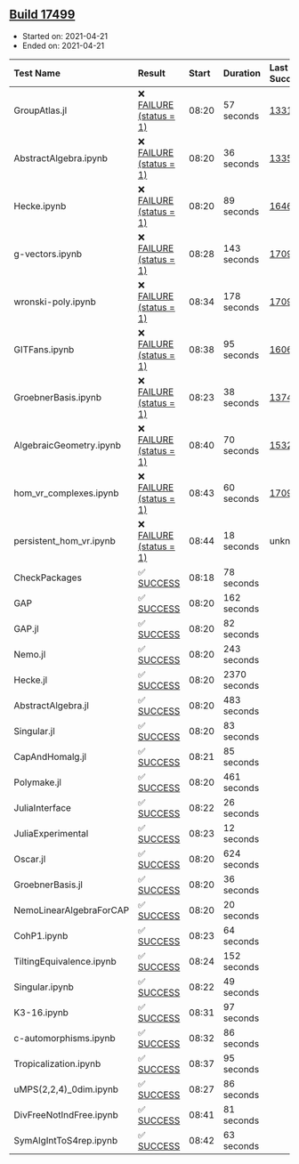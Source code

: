 ## [Build 17499](https://oscarci.mathematik.uni-kl.de/job/oscar/17499/)

* Started on: 2021-04-21
* Ended on: 2021-04-21

| Test Name    | Result | Start | Duration | Last Success | First Failure |
|:-------------|:-------|:------|:---------|:-------------|:--------------|
| GroupAtlas.jl | ❌ [FAILURE (status = 1)](https://oscarci.mathematik.uni-kl.de/job/oscar/17499/artifact/logs/build-17499/GroupAtlas.jl.log) | 08:20 | 57 seconds | [13311](https://oscarci.mathematik.uni-kl.de/job/oscar/13311/) | [13312](https://oscarci.mathematik.uni-kl.de/job/oscar/13312/) |
| AbstractAlgebra.ipynb | ❌ [FAILURE (status = 1)](https://oscarci.mathematik.uni-kl.de/job/oscar/17499/artifact/logs/build-17499/AbstractAlgebra.ipynb.log) | 08:20 | 36 seconds | [13355](https://oscarci.mathematik.uni-kl.de/job/oscar/13355/) | [13356](https://oscarci.mathematik.uni-kl.de/job/oscar/13356/) |
| Hecke.ipynb | ❌ [FAILURE (status = 1)](https://oscarci.mathematik.uni-kl.de/job/oscar/17499/artifact/logs/build-17499/Hecke.ipynb.log) | 08:20 | 89 seconds | [16463](https://oscarci.mathematik.uni-kl.de/job/oscar/16463/) | [16464](https://oscarci.mathematik.uni-kl.de/job/oscar/16464/) |
| g-vectors.ipynb | ❌ [FAILURE (status = 1)](https://oscarci.mathematik.uni-kl.de/job/oscar/17499/artifact/logs/build-17499/g-vectors.ipynb.log) | 08:28 | 143 seconds | [17099](https://oscarci.mathematik.uni-kl.de/job/oscar/17099/) | [17100](https://oscarci.mathematik.uni-kl.de/job/oscar/17100/) |
| wronski-poly.ipynb | ❌ [FAILURE (status = 1)](https://oscarci.mathematik.uni-kl.de/job/oscar/17499/artifact/logs/build-17499/wronski-poly.ipynb.log) | 08:34 | 178 seconds | [17098](https://oscarci.mathematik.uni-kl.de/job/oscar/17098/) | [17099](https://oscarci.mathematik.uni-kl.de/job/oscar/17099/) |
| GITFans.ipynb | ❌ [FAILURE (status = 1)](https://oscarci.mathematik.uni-kl.de/job/oscar/17499/artifact/logs/build-17499/GITFans.ipynb.log) | 08:38 | 95 seconds | [16068](https://oscarci.mathematik.uni-kl.de/job/oscar/16068/) | [16069](https://oscarci.mathematik.uni-kl.de/job/oscar/16069/) |
| GroebnerBasis.ipynb | ❌ [FAILURE (status = 1)](https://oscarci.mathematik.uni-kl.de/job/oscar/17499/artifact/logs/build-17499/GroebnerBasis.ipynb.log) | 08:23 | 38 seconds | [13748](https://oscarci.mathematik.uni-kl.de/job/oscar/13748/) | [13749](https://oscarci.mathematik.uni-kl.de/job/oscar/13749/) |
| AlgebraicGeometry.ipynb | ❌ [FAILURE (status = 1)](https://oscarci.mathematik.uni-kl.de/job/oscar/17499/artifact/logs/build-17499/AlgebraicGeometry.ipynb.log) | 08:40 | 70 seconds | [15322](https://oscarci.mathematik.uni-kl.de/job/oscar/15322/) | [15323](https://oscarci.mathematik.uni-kl.de/job/oscar/15323/) |
| hom_vr_complexes.ipynb | ❌ [FAILURE (status = 1)](https://oscarci.mathematik.uni-kl.de/job/oscar/17499/artifact/logs/build-17499/hom_vr_complexes.ipynb.log) | 08:43 | 60 seconds | [17099](https://oscarci.mathematik.uni-kl.de/job/oscar/17099/) | [17100](https://oscarci.mathematik.uni-kl.de/job/oscar/17100/) |
| persistent_hom_vr.ipynb | ❌ [FAILURE (status = 1)](https://oscarci.mathematik.uni-kl.de/job/oscar/17499/artifact/logs/build-17499/persistent_hom_vr.ipynb.log) | 08:44 | 18 seconds | unknown | unknown |
| CheckPackages | ✅ [SUCCESS](https://oscarci.mathematik.uni-kl.de/job/oscar/17499/artifact/logs/build-17499/CheckPackages.log) | 08:18 | 78 seconds |  |  |
| GAP | ✅ [SUCCESS](https://oscarci.mathematik.uni-kl.de/job/oscar/17499/artifact/logs/build-17499/GAP.log) | 08:20 | 162 seconds |  |  |
| GAP.jl | ✅ [SUCCESS](https://oscarci.mathematik.uni-kl.de/job/oscar/17499/artifact/logs/build-17499/GAP.jl.log) | 08:20 | 82 seconds |  |  |
| Nemo.jl | ✅ [SUCCESS](https://oscarci.mathematik.uni-kl.de/job/oscar/17499/artifact/logs/build-17499/Nemo.jl.log) | 08:20 | 243 seconds |  |  |
| Hecke.jl | ✅ [SUCCESS](https://oscarci.mathematik.uni-kl.de/job/oscar/17499/artifact/logs/build-17499/Hecke.jl.log) | 08:20 | 2370 seconds |  |  |
| AbstractAlgebra.jl | ✅ [SUCCESS](https://oscarci.mathematik.uni-kl.de/job/oscar/17499/artifact/logs/build-17499/AbstractAlgebra.jl.log) | 08:20 | 483 seconds |  |  |
| Singular.jl | ✅ [SUCCESS](https://oscarci.mathematik.uni-kl.de/job/oscar/17499/artifact/logs/build-17499/Singular.jl.log) | 08:20 | 83 seconds |  |  |
| CapAndHomalg.jl | ✅ [SUCCESS](https://oscarci.mathematik.uni-kl.de/job/oscar/17499/artifact/logs/build-17499/CapAndHomalg.jl.log) | 08:21 | 85 seconds |  |  |
| Polymake.jl | ✅ [SUCCESS](https://oscarci.mathematik.uni-kl.de/job/oscar/17499/artifact/logs/build-17499/Polymake.jl.log) | 08:20 | 461 seconds |  |  |
| JuliaInterface | ✅ [SUCCESS](https://oscarci.mathematik.uni-kl.de/job/oscar/17499/artifact/logs/build-17499/JuliaInterface.log) | 08:22 | 26 seconds |  |  |
| JuliaExperimental | ✅ [SUCCESS](https://oscarci.mathematik.uni-kl.de/job/oscar/17499/artifact/logs/build-17499/JuliaExperimental.log) | 08:23 | 12 seconds |  |  |
| Oscar.jl | ✅ [SUCCESS](https://oscarci.mathematik.uni-kl.de/job/oscar/17499/artifact/logs/build-17499/Oscar.jl.log) | 08:20 | 624 seconds |  |  |
| GroebnerBasis.jl | ✅ [SUCCESS](https://oscarci.mathematik.uni-kl.de/job/oscar/17499/artifact/logs/build-17499/GroebnerBasis.jl.log) | 08:20 | 36 seconds |  |  |
| NemoLinearAlgebraForCAP | ✅ [SUCCESS](https://oscarci.mathematik.uni-kl.de/job/oscar/17499/artifact/logs/build-17499/NemoLinearAlgebraForCAP.log) | 08:20 | 20 seconds |  |  |
| CohP1.ipynb | ✅ [SUCCESS](https://oscarci.mathematik.uni-kl.de/job/oscar/17499/artifact/logs/build-17499/CohP1.ipynb.log) | 08:23 | 64 seconds |  |  |
| TiltingEquivalence.ipynb | ✅ [SUCCESS](https://oscarci.mathematik.uni-kl.de/job/oscar/17499/artifact/logs/build-17499/TiltingEquivalence.ipynb.log) | 08:24 | 152 seconds |  |  |
| Singular.ipynb | ✅ [SUCCESS](https://oscarci.mathematik.uni-kl.de/job/oscar/17499/artifact/logs/build-17499/Singular.ipynb.log) | 08:22 | 49 seconds |  |  |
| K3-16.ipynb | ✅ [SUCCESS](https://oscarci.mathematik.uni-kl.de/job/oscar/17499/artifact/logs/build-17499/K3-16.ipynb.log) | 08:31 | 97 seconds |  |  |
| c-automorphisms.ipynb | ✅ [SUCCESS](https://oscarci.mathematik.uni-kl.de/job/oscar/17499/artifact/logs/build-17499/c-automorphisms.ipynb.log) | 08:32 | 86 seconds |  |  |
| Tropicalization.ipynb | ✅ [SUCCESS](https://oscarci.mathematik.uni-kl.de/job/oscar/17499/artifact/logs/build-17499/Tropicalization.ipynb.log) | 08:37 | 95 seconds |  |  |
| uMPS(2,2,4)_0dim.ipynb | ✅ [SUCCESS](https://oscarci.mathematik.uni-kl.de/job/oscar/17499/artifact/logs/build-17499/uMPS-2-2-4-_0dim.ipynb.log) | 08:27 | 86 seconds |  |  |
| DivFreeNotIndFree.ipynb | ✅ [SUCCESS](https://oscarci.mathematik.uni-kl.de/job/oscar/17499/artifact/logs/build-17499/DivFreeNotIndFree.ipynb.log) | 08:41 | 81 seconds |  |  |
| SymAlgIntToS4rep.ipynb | ✅ [SUCCESS](https://oscarci.mathematik.uni-kl.de/job/oscar/17499/artifact/logs/build-17499/SymAlgIntToS4rep.ipynb.log) | 08:42 | 63 seconds |  |  |
